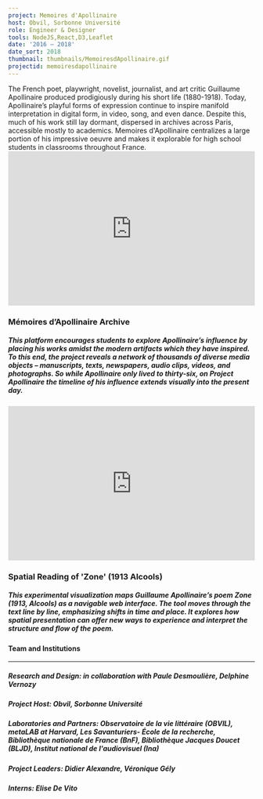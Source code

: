 ```yaml
---
project: Memoires d'Apollinaire
host: Obvil, Sorbonne Université
role: Engineer & Designer
tools: NodeJS,React,D3,Leaflet
date: '2016 – 2018'
date_sort: 2018
thumbnail: thumbnails/MemoiresdApollinaire.gif
projectid: memoiresdapollinaire
---
```


<!-- Project overview -->
<div class="project">
  The French poet, playwright, novelist, journalist, and art critic Guillaume Apollinaire produced prodigiously during his short life (1880-1918). Today, Apollinaire’s playful forms of expression continue to inspire manifold interpretation in digital form, in video, song, and even dance. Despite this, much of his work still lay dormant, dispersed in archives across Paris, accessible mostly to academics. Memoires d'Apollinaire centralizes a large portion of his impressive oeuvre and makes it explorable for high school students in classrooms throughout France.
</div>

<!-- Section: Sample project -->
<div class="project">
  <div style="padding:62.5% 0 0 0;position:relative;">
    <iframe
      allow="autoplay; fullscreen; picture-in-picture; clipboard-write; encrypted-media"
      frameborder="0"
      src="https://player.vimeo.com/video/316104233?h=15855971bb&amp;badge=0&amp;autopause=1&amp;player_id=0&amp;app_id=58479"
      style="position:absolute;top:0;left:0;width:100%;height:100%;"
      title="Project Apollinaire"
    ></iframe>
  </div>

  ### Mémoires d’Apollinaire Archive

  ##### This platform encourages students to explore Apollinaire’s influence by placing his works amidst the modern artifacts which they have inspired. To this end, the project reveals a network of thousands of diverse media objects – manuscripts, texts, newspapers, audio clips, videos, and photographs. So while Apollinaire only lived to thirty-six, on Project Apollinaire the timeline of his influence extends visually into the present day.
</div>

<!-- Section: Sample project -->
<div class="project">
  <div style="padding:62.5% 0 0 0;position:relative;">
    <iframe
      allow="autoplay; fullscreen; picture-in-picture; clipboard-write; encrypted-media"
      frameborder="0"
      src="https://player.vimeo.com/video/1075730453?h=6249c93bbe&amp;badge=0&amp;autopause=1&amp;player_id=0&amp;app_id=58479"
      style="position:absolute;top:0;left:0;width:100%;height:100%;"
      title="youtube_FdQsJdPy8bk_1728x1080_h264_mute"
    ></iframe>
  </div>

  ### Spatial Reading of 'Zone' (1913 Alcools)

  ##### This experimental visualization maps Guillaume Apollinaire’s poem Zone (1913, Alcools) as a navigable web interface. The tool moves through the text line by line, emphasizing shifts in time and place. It explores how spatial presentation can offer new ways to experience and interpret the structure and flow of the poem.
</div>

<!-- Section: Credits -->
<div class="project-credits">

  #### Team and Institutions
  ---
  ##### Research and Design: in collaboration with Paule Desmoulière, Delphine Vernozy
  ##### Project Host: Obvil, Sorbonne Université
  ##### Laboratories and Partners: Observatoire de la vie littéraire (OBVIL), metaLAB at Harvard, Les Savanturiers- École de la recherche, Bibliothèque nationale de France (BnF), Bibliothèque Jacques Doucet (BLJD), Institut national de l'audiovisuel (Ina)
  ##### Project Leaders: Didier Alexandre, Véronique Gély
  ##### Interns: Elise De Vito

</div>